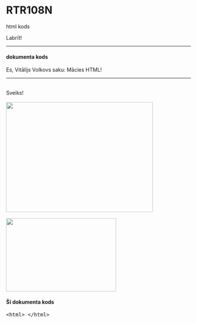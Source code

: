 # RTR108N
html kods

<html>

<meta charset="UTF-8">
<title>Mans WEB dokuments</title>

Labrīt!
<hr/>
<h4>dokumenta kods</h4>
<p>Es, Vitālijs Volkovs saku:  Mācies HTML!</p>
<hr/>
<br/>
Sveiks!
<br/>

<br/>
<img src="file:///home/user/Desktop/web/1.png" style="width:400px;height:300px;">
<br/>
<br/>
<img src="2.png" style="width:300px;height:200px;">

<h4>Šī dokumenta kods</h4>
<pre>
&lt;html&gt; &lt;/html&gt;
</pre>

</html>
